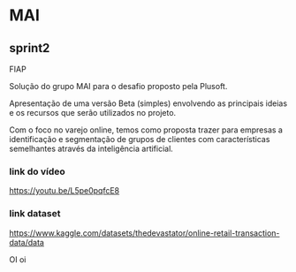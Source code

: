 # MAI
## sprint2 
FIAP

Solução do grupo MAI para o desafio proposto pela Plusoft.

Apresentação de uma versão Beta (simples) envolvendo as principais ideias e os recursos que serão
utilizados no projeto.

Com o foco no varejo online, temos como proposta trazer para empresas a identificação e segmentação de grupos de clientes com características semelhantes
através da inteligência artificial.

### link do vídeo 
https://youtu.be/L5pe0pqfcE8


### link dataset
https://www.kaggle.com/datasets/thedevastator/online-retail-transaction-data/data

OI
oi
